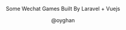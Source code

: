 <p align="center">
    Some Wechat Games Built By Laravel + Vuejs
</p>
<p align="center">
    @oyghan
</p>
